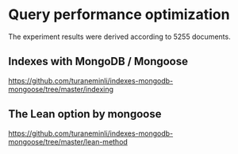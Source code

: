 # Query performance optimization

The experiment results were derived according to 5255 documents.

## Indexes with MongoDB / Mongoose

https://github.com/turaneminli/indexes-mongodb-mongoose/tree/master/indexing

## The Lean option by mongoose

https://github.com/turaneminli/indexes-mongodb-mongoose/tree/master/lean-method
